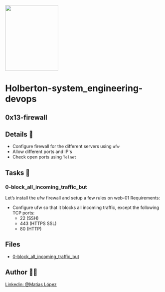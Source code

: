 <img src="https://blog.holbertonschool.com/wp-content/uploads/2020/04/unnamed-2.png" width="170" height="210">

# Holberton-system_engineering-devops

## 0x13-firewall

## Details 🧾
* Configure firewall for the different servers using `ufw`
* Allow different ports and IP's
* Check open ports using `Telnet`

## Tasks 📄

### 0-block_all_incoming_traffic_but

Let’s install the ufw firewall and setup a few rules on web-01
Requirements:
* Configure ufw so that it blocks all incoming traffic, except the following TCP ports:
	- 22 (SSH)
	- 443 (HTTPS SSL)
	- 80 (HTTP)


## Files
- [0-block_all_incoming_traffic_but]()

## Author 👨‍💻
[Linkedin: @Matias López](https://uy.linkedin.com/in/matias-l%C3%B3pez-777796194?trk=people-guest_people_search-card)
